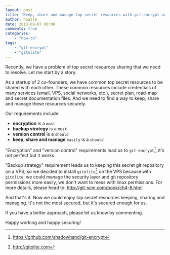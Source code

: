 ```yaml
---
layout: post
title: "Keep, share and manage top secret resources with git-encrypt and gitolite"
author: hoatle
date: 2013-08-07 00:00
comments: true
categories:
    - "how-to"
tags:
    - "git-encrypt"
    - "gitolite"
---
```


Recently, we have a problem of top secret resources sharing that we need to resolve. Let me start
by a story.

As a startup of 2 co-founders, we have common top secret resources to be shared with each other.
These common resources include credentials of many services (email, VPS, social networks, etc.),
secret plan, road-map and secret documentation files. And we need to find a way to keep, share and
manage these resources securely.

<!-- more -->

Our requirements include:

- **encryption** is a `must`
- **backup strategy** is a `must`
- **version control** is a `should`
- **keep, share and manage** `easily` is a `should`

"Encryption" and "version control" requirements lead us to `git-encrypt`[^1], it's not perfect but
it works.

"Backup strategy" requirement leads us to keeping this secret git repository on a VPS, so we decided
to install `gitolite`[^2] on the VPS because with `gitolite`, we could manage the security
layer and git repository permissions more easily, we don't want to mess with linux permissions.
For more details, please head to: http://git-scm.com/book/ch4-8.html

And that's it. Now we could enjoy top secret resources keeping, sharing and managing. It's not the
most secured, but it's secured enough for us.

If you have a better approach, please let us know by commenting.

Happy working and happy securing!

[^1]: https://github.com/shadowhand/git-encrypt
[^2]: http://gitolite.com
